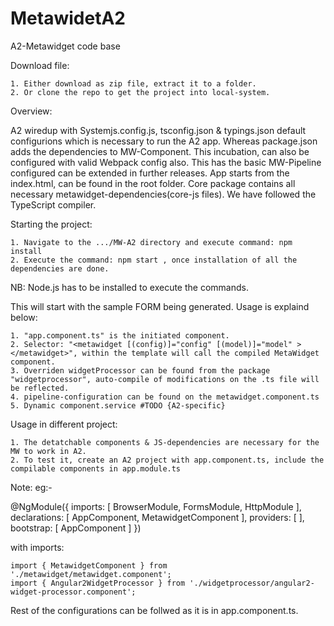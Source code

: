 # MetawidetA2
A2-Metawidget code base

Download file:

	1. Either download as zip file, extract it to a folder.
	2. Or clone the repo to get the project into local-system.

Overview:

A2 wiredup with Systemjs.config.js, tsconfig.json & typings.json default configurions which is necessary to run the A2 app. Whereas package.json adds the dependencies to MW-Component.
This incubation, can also be configured with valid Webpack config also. This has the basic MW-Pipeline configured can be extended in further releases.
App starts from the index.html, can be found in the root folder. Core package contains all necessary metawidget-dependencies(core-js files).
We have followed the TypeScript compiler.


Starting the project:

	1. Navigate to the .../MW-A2 directory and execute command: npm install
	2. Execute the command: npm start , once installation of all the dependencies are done.
NB: Node.js has to be installed to execute the commands.
	
This will start with the sample FORM being generated. Usage is explaind below:

	1. "app.component.ts" is the initiated component.
	2. Selector: "<metawidget [(config)]="config" [(model)]="model" ></metawidget>", within the template will call the compiled MetaWidget component.
	3. Overriden widgetProcessor can be found from the package "widgetprocessor", auto-compile of modifications on the .ts file will be reflected.
	4. pipeline-configuration can be found on the metawidget.component.ts
	5. Dynamic component.service #TODO {A2-specific}
	
Usage in different project:

	1. The detatchable components & JS-dependencies are necessary for the MW to work in A2.
	2. To test it, create an A2 project with app.component.ts, include the compilable components in app.module.ts
	
Note: eg:-

@NgModule({
  imports: [ BrowserModule, FormsModule, HttpModule ],
  declarations: [ 
      AppComponent,
      MetawidgetComponent
    ],
  providers: [  ],
  bootstrap: [ AppComponent ]
})

with imports: 

	import { MetawidgetComponent } from './metawidget/metawidget.component';
	import { Angular2WidgetProcessor } from './widgetprocessor/angular2-widget-processor.component';

Rest of the configurations can be follwed as it is in app.component.ts.
